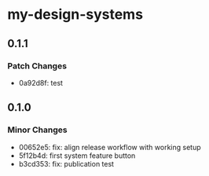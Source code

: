 # my-design-systems

## 0.1.1

### Patch Changes

- 0a92d8f: test

## 0.1.0

### Minor Changes

- 00652e5: fix: align release workflow with working setup
- 5f12b4d: first system feature button
- b3cd353: fix: publication test
